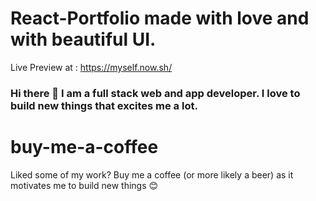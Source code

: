 # React-Portfolio made with love and with beautiful UI.

Live Preview at : https://myself.now.sh/

### Hi there 👋 I am a full stack web and app developer. I love to build new things that excites me a lot.

# buy-me-a-coffee
Liked some of my work? Buy me a coffee (or more likely a beer) as it motivates me to build new things 😊


